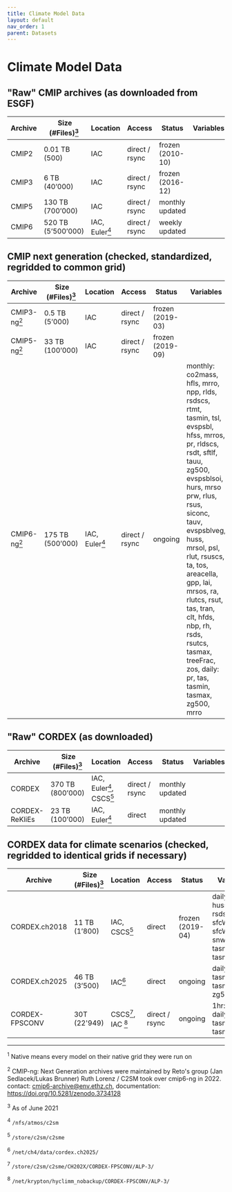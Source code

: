 ```yaml
---
title: Climate Model Data
layout: default
nav_order: 1
parent: Datasets
---
```


# Climate Model Data

## "Raw" CMIP archives (as downloaded from ESGF)

| Archive   | Size (#Files)[<sup>3</sup>](#3)   |	Location 	     | Access          | Status           |	Variables  |	Resolution |
| --------- | ------------------- | -------------- | ----------------|------------------|------------| -----------|
| CMIP2     |	0.01 TB (500)       |	IAC            |	direct / rsync | frozen (2010-10) |	           | native[<sup>1</sup>](#1) |
| CMIP3     |	6 TB (40’000)       |	IAC            |	direct / rsync | frozen (2016-12) |	           | native |
| CMIP5     | 130 TB (700’000)    | IAC            |  direct / rsync | monthly updated  |	           | native |
| CMIP6     |	520 TB (5’500’000)  | IAC, Euler[<sup>4</sup>](#4) |  direct / rsync | weekly updated   |	           | native |

## CMIP next generation (checked, standardized, regridded to common grid)

| Archive   | Size (#Files)[<sup>3</sup>](#3)   |	Location 	     | Access          | Status           |	Variables  |	Resolution |
| --------- | ------------------- | -------------- | ----------------|------------------|------------| -----------|
| CMIP3-ng[<sup>2</sup>](#2) | 0.5 TB (5’000)   |	IAC 	         | direct / rsync  | frozen (2019-03) | 	  	     | native and 2.5°x2.5° |
| CMIP5-ng[<sup>2</sup>](#2) | 33 TB (100’000)  | IAC            | direct / rsync  | frozen (2019-09) |  	         | native and 2.5°x2.5° |
| CMIP6-ng[<sup>2</sup>](#2) | 175 TB (500’000) | IAC, Euler[<sup>4</sup>](#4) | direct / rsync  | ongoing          |	monthly: co2mass, hfls, mrro, npp, rlds, rsdscs, rtmt, tasmin, tsl, evspsbl, hfss, mrros, pr, rldscs, rsdt, sftlf, tauu, zg500, evspsblsoi, hurs, mrso prw, rlus, rsus, siconc, tauv, evspsblveg, huss, mrsol, psl, rlut, rsuscs, ta, tos, areacella, gpp, lai, mrsos, ra, rlutcs, rsut, tas, tran, clt, hfds, nbp, rh, rsds, rsutcs, tasmax, treeFrac, zos, daily: pr, tas, tasmin, tasmax, zg500, mrro |	native and 2.5°x2.5° |

## "Raw" CORDEX (as downloaded)

| Archive   | Size (#Files)[<sup>3</sup>](#3)   |	Location 	     | Access          | Status           |	Variables  |	Resolution |
| --------- | ------------------- | -------------- | ----------------|------------------|------------| -----------|
| CORDEX    |	370 TB (800’000) 	  | IAC, Euler[<sup>4</sup>](#4), CSCS[<sup>5</sup>](#5) | direct / rsync | monthly updated | | 0.44° and 0.11° |
| CORDEX-ReKliEs | 23 TB (100’000) | IAC, Euler[<sup>4</sup>](#4)          | direct         |	monthly updated |	|  	0.11° |

## CORDEX data for climate scenarios (checked, regridded to identical grids if necessary)

| Archive   | Size (#Files)[<sup>3</sup>](#3)   |	Location 	     | Access          | Status           |	Variables  |	Resolution |
| --------- | ------------------- | -------------- | ----------------|------------------|------------| -----------|
| CORDEX.ch2018 |	11 TB (1’800) |	IAC, CSCS[<sup>5</sup>](#5) |	direct |	frozen (2019-04) |	daily: hurs, huss, pr, rsds, sfcWind, sfcWindmax, snw, tas, tasmax, tasmin |	0.44° and 0.11° |
| CORDEX.ch2025 |	46 TB (3’500) |	IAC[<sup>6</sup>](#6) |	direct 	| ongoing |	daily: pr, tas, tasmax, tasmin, zg500 |	0.44° and 0.11° |
| CORDEX-FPSCONV |	30T (22'949) |	CSCS[<sup>7</sup>](#7), IAC [<sup>8</sup>](#8) |	direct / rsync |	ongoing |	1hr: pr, tas, daily: pr, tas, tasmax, tasmin |	2-3km  |

---

<a id="1"></a><sup>1</sup> Native means every model on their native grid they were run on

<a id="2"></a><sup>2</sup> CMIP-ng: Next Generation archives were maintained by Reto's group (Jan Sedlacek/Lukas Brunner)
Ruth Lorenz / C2SM took over cmip6-ng in 2022. contact: cmip6-archive@env.ethz.ch, documentation: https://doi.org/10.5281/zenodo.3734128

<a id="3"></a><sup>3</sup> As of June 2021

<a id="4"></a><sup>4</sup> `/nfs/atmos/c2sm`

<a id="5"></a><sup>5</sup> `/store/c2sm/c2sme`

<a id="6"></a><sup>6</sup> `/net/ch4/data/cordex.ch2025/`

<a id="7"></a><sup>7</sup> `/store/c2sm/c2sme/CH202X/CORDEX-FPSCONV/ALP-3/`

<a id="8"></a><sup>8</sup> `/net/krypton/hyclimm_nobackup/CORDEX-FPSCONV/ALP-3/`
